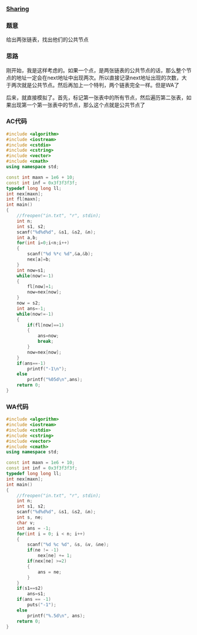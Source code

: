 ### [Sharing](https://pintia.cn/problem-sets/994805342720868352/problems/994805460652113920)

### 题意

给出两张链表，找出他们的公共节点

### 思路

刚开始，我是这样考虑的。如果一个点，是两张链表的公共节点的话，那么整个节点的地址一定会在next地址中出现两次。所以直接记录next地址出现的次数，大于两次就是公共节点。然后再加上一个特判，两个链表完全一样。但是WA了

后来，就直接模拟了。首先，标记第一张表中的所有节点，然后遍历第二张表，如果出现第一个第一张表中的节点，那么这个点就是公共节点了

### AC代码

```cpp
#include <algorithm>
#include <iostream>
#include <cstdio>
#include <cstring>
#include <vector>
#include <cmath>
using namespace std;

const int maxn = 1e6 + 10;
const int inf = 0x3f3f3f3f;
typedef long long ll;
int nex[maxn];
int fl[maxn];
int main()
{
    //freopen("in.txt", "r", stdin);
    int n;
    int s1, s2;
    scanf("%d%d%d", &s1, &s2, &n);
    int a,b;
    for(int i=0;i<n;i++)
    {
        scanf("%d %*c %d",&a,&b);
        nex[a]=b;
    }
    int now=s1;
    while(now!=-1)
    {
        fl[now]=1;
        now=nex[now];
    }
    now = s2;
    int ans=-1;
    while(now!=-1)
    {
        if(fl[now]==1)
        {
            ans=now;
            break;
        }
        now=nex[now];
    }
    if(ans==-1)
        printf("-1\n");
    else
        printf("%05d\n",ans);
    return 0;
}
```

### WA代码

```cpp
#include <algorithm>
#include <iostream>
#include <cstdio>
#include <cstring>
#include <vector>
#include <cmath>
using namespace std;

const int maxn = 1e6 + 10;
const int inf = 0x3f3f3f3f;
typedef long long ll;
int nex[maxn];
int main()
{
    //freopen("in.txt", "r", stdin);
    int n;
    int s1, s2;
    scanf("%d%d%d", &s1, &s2, &n);
    int s, ne;
    char v;
    int ans = -1;
    for(int i = 0; i < n; i++)
    {
        scanf("%d %c %d", &s, &v, &ne);
        if(ne != -1)
            nex[ne] += 1;
        if(nex[ne] >=2)
        {
            ans = ne;
        }
    }
    if(s1==s2)
        ans=s1;
    if(ans == -1)
        puts("-1");
    else
        printf("%.5d\n", ans);
    return 0;
}
```

